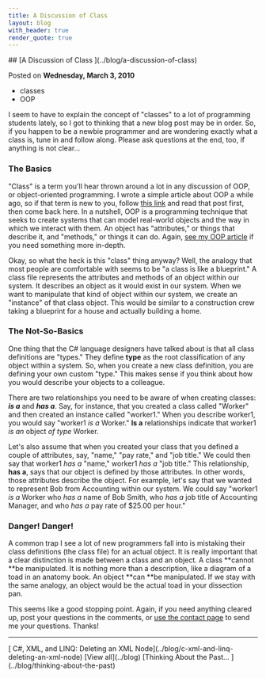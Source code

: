 ```yaml
---
title: A Discussion of Class
layout: blog
with_header: true
render_quote: true
---
```


<div class="post-title" markdown="1">
## [A Discussion of Class ](../blog/a-discussion-of-class)

Posted on **Wednesday, March 3, 2010**
</div>

<ul class="post-tags-list">
<li><span class="badge badge-success p-2">classes</span></li>
<li><span class="badge badge-success p-2">OOP</span></li>
</ul>

I seem to have to explain the concept of "classes" to a lot of programming students lately, so I got to thinking that a new blog post may be in order. So, if you happen to be a newbie programmer and are wondering exactly what a class is, tune in and follow along. Please ask questions at the end, too, if anything is not clear...

### The Basics

"Class" is a term you'll hear thrown around a lot in any discussion of OOP, or object-oriented programming. I wrote a simple article about OOP a while ago, so if that term is new to you, follow [this link](/articles/object-oriented-programming) and read that post first, then come back here. In a nutshell, OOP is a programming technique that seeks to create systems that can model real-world objects and the way in which we interact with them. An object has "attributes," or things that describe it, and "methods," or things it can do. Again, [see my OOP article](/articles/object-oriented-programming) if you need something more in-depth.

Okay, so what the heck is this "class" thing anyway? Well, the analogy that most people are comfortable with seems to be "a class is like a blueprint." A class file represents the attributes and methods of an object within our system. It describes an object as it would exist in our system. When we want to manipulate that kind of object within our system, we create an "instance" of that class object. This would be similar to a construction crew taking a blueprint for a house and actually building a home.

### The Not-So-Basics

One thing that the C# language designers have talked about is that all class definitions are "types." They define **type** as the root classification of any object within a system. So, when you create a new class definition, you are defining your own custom "type." This makes sense if you think about how you would describe your objects to a colleague.

There are two relationships you need to be aware of when creating classes: _**is a**_ and **_has a_**. Say, for instance, that you created a class called "Worker" and then created an instance called "worker1." When you describe worker1, you would say "worker1 _is a_ Worker." **Is a** relationships indicate that worker1 _is an_ object _of type_ Worker.

Let's also assume that when you created your class that you defined a couple of attributes, say, "name," "pay rate," and "job title." We could then say that worker1 _has a_ "name," worker1 _has a_ "job title." This relationship, **has a**, says that our object is defined by those attributes. In other words, those attributes describe the object. For example, let's say that we wanted to represent Bob from Accounting within our system. We could say "worker1 _is a_ Worker who _has a_ name of Bob Smith, who _has a_ job title of Accounting Manager, and who _has a_ pay rate of $25.00 per hour."

### Danger! Danger!

A common trap I see a lot of new programmers fall into is mistaking their class definitions (the class file) for an actual object. It is really important that a clear distinction is made between a class and an object. A class **cannot **be manipulated. It is nothing more than a description, like a diagram of a toad in an anatomy book. An object **can **be manipulated. If we stay with the same analogy, an object would be the actual toad in your dissection pan.

This seems like a good stopping point. Again, if you need anything cleared up, post your questions in the comments, or [use the contact page](/contact) to send me your questions. Thanks!

---

<div class="blog-pager" markdown="1">
[<i class="fas fa-chevron-left"></i> C#, XML, and LINQ: Deleting an XML Node](../blog/c-xml-and-linq-deleting-an-xml-node)
[View all](../blog)
[Thinking About the Past... <i class="fas fa-chevron-right"></i>](../blog/thinking-about-the-past)
</div>

